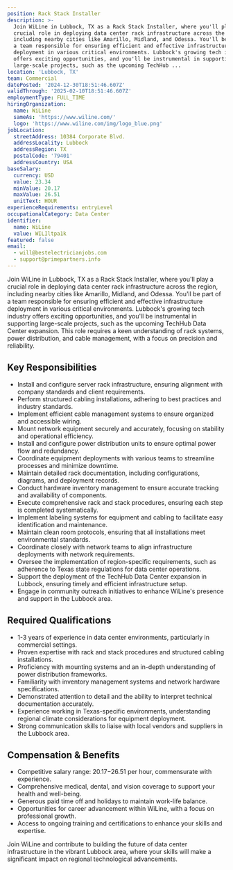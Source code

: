 ```yaml
---
position: Rack Stack Installer
description: >-
  Join WiLine in Lubbock, TX as a Rack Stack Installer, where you'll play a
  crucial role in deploying data center rack infrastructure across the region,
  including nearby cities like Amarillo, Midland, and Odessa. You'll be part of
  a team responsible for ensuring efficient and effective infrastructure
  deployment in various critical environments. Lubbock's growing tech industry
  offers exciting opportunities, and you'll be instrumental in supporting
  large-scale projects, such as the upcoming TechHub ...
location: 'Lubbock, TX'
team: Commercial
datePosted: '2024-12-30T18:51:46.607Z'
validThrough: '2025-02-10T18:51:46.607Z'
employmentType: FULL_TIME
hiringOrganization:
  name: WiLine
  sameAs: 'https://www.wiline.com/'
  logo: 'https://www.wiline.com/img/logo_blue.png'
jobLocation:
  streetAddress: 10384 Corporate Blvd.
  addressLocality: Lubbock
  addressRegion: TX
  postalCode: '79401'
  addressCountry: USA
baseSalary:
  currency: USD
  value: 23.34
  minValue: 20.17
  maxValue: 26.51
  unitText: HOUR
experienceRequirements: entryLevel
occupationalCategory: Data Center
identifier:
  name: WiLine
  value: WILIltpa1k
featured: false
email:
  - will@bestelectricianjobs.com
  - support@primepartners.info
---
```




Join WiLine in Lubbock, TX as a Rack Stack Installer, where you'll play a crucial role in deploying data center rack infrastructure across the region, including nearby cities like Amarillo, Midland, and Odessa. You'll be part of a team responsible for ensuring efficient and effective infrastructure deployment in various critical environments. Lubbock's growing tech industry offers exciting opportunities, and you'll be instrumental in supporting large-scale projects, such as the upcoming TechHub Data Center expansion. This role requires a keen understanding of rack systems, power distribution, and cable management, with a focus on precision and reliability.

## Key Responsibilities

- Install and configure server rack infrastructure, ensuring alignment with company standards and client requirements.
- Perform structured cabling installations, adhering to best practices and industry standards.
- Implement efficient cable management systems to ensure organized and accessible wiring.
- Mount network equipment securely and accurately, focusing on stability and operational efficiency.
- Install and configure power distribution units to ensure optimal power flow and redundancy.
- Coordinate equipment deployments with various teams to streamline processes and minimize downtime.
- Maintain detailed rack documentation, including configurations, diagrams, and deployment records.
- Conduct hardware inventory management to ensure accurate tracking and availability of components.
- Execute comprehensive rack and stack procedures, ensuring each step is completed systematically.
- Implement labeling systems for equipment and cabling to facilitate easy identification and maintenance.
- Maintain clean room protocols, ensuring that all installations meet environmental standards.
- Coordinate closely with network teams to align infrastructure deployments with network requirements.
- Oversee the implementation of region-specific requirements, such as adherence to Texas state regulations for data center operations.
- Support the deployment of the TechHub Data Center expansion in Lubbock, ensuring timely and efficient infrastructure setup.
- Engage in community outreach initiatives to enhance WiLine's presence and support in the Lubbock area.

## Required Qualifications

- 1-3 years of experience in data center environments, particularly in commercial settings.
- Proven expertise with rack and stack procedures and structured cabling installations.
- Proficiency with mounting systems and an in-depth understanding of power distribution frameworks.
- Familiarity with inventory management systems and network hardware specifications.
- Demonstrated attention to detail and the ability to interpret technical documentation accurately.
- Experience working in Texas-specific environments, understanding regional climate considerations for equipment deployment.
- Strong communication skills to liaise with local vendors and suppliers in the Lubbock area.

## Compensation & Benefits

- Competitive salary range: $20.17-$26.51 per hour, commensurate with experience.
- Comprehensive medical, dental, and vision coverage to support your health and well-being.
- Generous paid time off and holidays to maintain work-life balance.
- Opportunities for career advancement within WiLine, with a focus on professional growth.
- Access to ongoing training and certifications to enhance your skills and expertise. 

Join WiLine and contribute to building the future of data center infrastructure in the vibrant Lubbock area, where your skills will make a significant impact on regional technological advancements.
